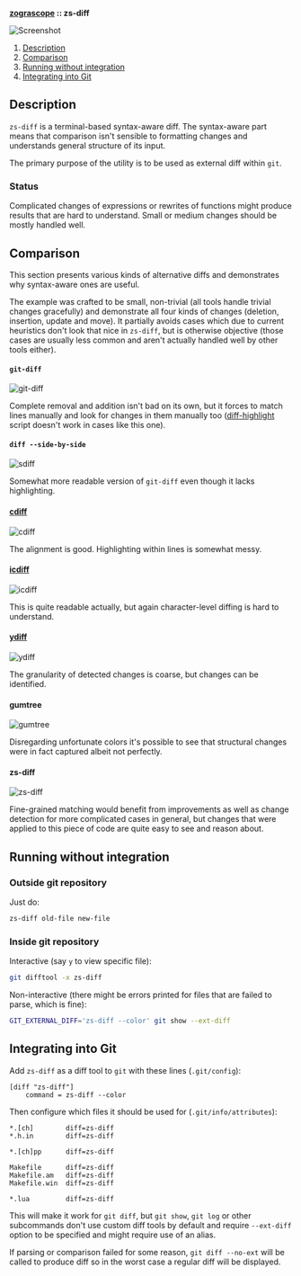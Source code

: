 **[zograscope][zograscope] :: zs-diff**

![Screenshot](../../data/examples/cxx/screenshot.png)

1. [Description](#description)
2. [Comparison](#comparison)
3. [Running without integration](#running-without-integration)
4. [Integrating into Git](#integrating-into-git)

## Description ##

`zs-diff` is a terminal-based syntax-aware diff.  The syntax-aware part means
that comparison isn't sensible to formatting changes and understands general
structure of its input.

The primary purpose of the utility is to be used as external diff within `git`.

### Status ###

Complicated changes of expressions or rewrites of functions might produce
results that are hard to understand.  Small or medium changes should be mostly
handled well.

## Comparison ##

This section presents various kinds of alternative diffs and demonstrates why
syntax-aware ones are useful.

The example was crafted to be small, non-trivial (all tools handle trivial
changes gracefully) and demonstrate all four kinds of changes (deletion,
insertion, update and move).  It partially avoids cases which due to current
heuristics don't look that nice in `zs-diff`, but is otherwise objective (those
cases are usually less common and aren't actually handled well by other tools
either).

#### `git-diff` ####

![git-diff](data/example/screenshots/git-diff.png)

Complete removal and addition isn't bad on its own, but it forces to match lines
manually and look for changes in them manually too
([diff-highlight][diff-highlight] script doesn't work in cases like this one).

#### `diff --side-by-side` ####

![sdiff](data/example/screenshots/sdiff.png)

Somewhat more readable version of `git-diff` even though it lacks highlighting.

#### [cdiff][cdiff] ####

![cdiff](data/example/screenshots/cdiff.png)

The alignment is good.  Highlighting within lines is somewhat messy.

#### [icdiff][icdiff] ####

![icdiff](data/example/screenshots/icdiff.png)

This is quite readable actually, but again character-level diffing is hard to
understand.

#### [ydiff][ydiff] ####

![ydiff](data/example/screenshots/ydiff.png)

The granularity of detected changes is coarse, but changes can be identified.

#### gumtree ####

![gumtree](data/example/screenshots/gumtree.png)

Disregarding unfortunate colors it's possible to see that structural changes
were in fact captured albeit not perfectly.

#### zs-diff ####

![zs-diff](data/example/screenshots/zs-diff.png)

Fine-grained matching would benefit from improvements as well as change
detection for more complicated cases in general, but changes that were applied
to this piece of code are quite easy to see and reason about.

## Running without integration ##

### Outside git repository ###

Just do:

```bash
zs-diff old-file new-file
```

### Inside git repository ###

Interactive (say `y` to view specific file):

```bash
git difftool -x zs-diff
```

Non-interactive (there might be errors printed for files that are failed to
parse, which is fine):

```bash
GIT_EXTERNAL_DIFF='zs-diff --color' git show --ext-diff
```

## Integrating into Git ##

Add `zs-diff` as a diff tool to `git` with these lines (`.git/config`):

```config
[diff "zs-diff"]
    command = zs-diff --color
```

Then configure which files it should be used for (`.git/info/attributes`):

```gitattributes
*.[ch]        diff=zs-diff
*.h.in        diff=zs-diff

*.[ch]pp      diff=zs-diff

Makefile      diff=zs-diff
Makefile.am   diff=zs-diff
Makefile.win  diff=zs-diff

*.lua         diff=zs-diff
```

This will make it work for `git diff`, but `git show`, `git log` or other
subcommands don't use custom diff tools by default and require `--ext-diff`
option to be specified and might require use of an alias.

If parsing or comparison failed for some reason, `git diff --no-ext` will be
called to produce diff so in the worst case a regular diff will be displayed.

[zograscope]: ../../README.md

[diff-highlight]: https://github.com/git/git/tree/master/contrib/diff-highlight
[cdiff]: https://github.com/ymattw/cdiff
[icdiff]: https://www.jefftk.com/icdiff
[ydiff]: https://github.com/yinwang1/ydiff
